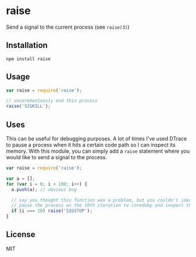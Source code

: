 raise
=====

Send a signal to the current process (see `raise(3)`)

Installation
------------

    npm install raise

Usage
-----

``` js
var raise = require('raise');

// unceremoniously end this process
raise('SIGKILL');
```

Uses
----

This can be useful for debugging purposes.  A lot of times I've used DTrace
to pause a process when it hits a certain code path so I can inspect its
memory.  With this module, you can simply add a `raise` statement where
you would like to send a signal to the process.

``` js
var raise = require('raise');

var a = [];
for (var i = 0; i < 100; i++) {
  a.push(a); // obvious bug

  // say you thought this function was a problem, but you couldn't identify why,
  // pause the process on the 10th iteration to coredump and inspect the memory
  if (i === 10) raise('SIGSTOP');
}
```

License
-------

MIT
